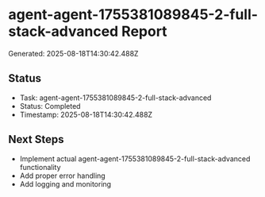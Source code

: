 # agent-agent-1755381089845-2-full-stack-advanced Report

Generated: 2025-08-18T14:30:42.488Z

## Status
- Task: agent-agent-1755381089845-2-full-stack-advanced
- Status: Completed
- Timestamp: 2025-08-18T14:30:42.488Z

## Next Steps
- Implement actual agent-agent-1755381089845-2-full-stack-advanced functionality
- Add proper error handling
- Add logging and monitoring
